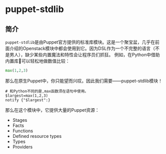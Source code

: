 # puppet-stdlib

## 简介
`puppet-stdlib`是由Puppet官方提供的标准库模块。这是一个聚宝盆，几乎在前面介绍的Openstack模块中都会使用到它。因为DSL作为一个不完整的语言（不是男人），缺少某些内置魔法和特性会让程序员们抓狂。
例如，在Python中借助内置库可以轻松地做数值比较：
```python
max(1,2,3)
```
那么在原生Puppet中，你只能望而兴叹。因此我们需要——puppet-stdlib模块！
```puppet
# 和Python不同的是,max函数须在语句中使用。
$largest=max(1,2,3)
notify {"$largest":}
```
那么在这个模块中，它提供大量的Puppet资源：

 * Stages
 * Facts
 * Functions
 * Defined resource types
 * Types
 * Providers